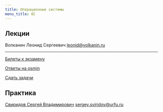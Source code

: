 ```yaml
---
title: Операционные системы
menu_title: ОС
---
```


## Лекции

Волканин Леонид Сергеевич		leonid@volkanin.ru

---

[Билеты к экзамену](exam)

[Ответы на osmin](osmin)

[Сдать задачи](https://anytask.org/course/97)



## Практика

[Свиридов Сергей Владимирович](https://vk.com/xxx)		sergey.sviridov@urfu.ru 

